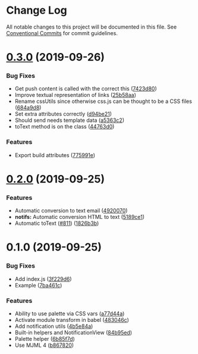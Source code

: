 # Change Log

All notable changes to this project will be documented in this file.
See [Conventional Commits](https://conventionalcommits.org) for commit guidelines.

# [0.3.0](https://github.com/cozy/cozy-libs/compare/cozy-notifications@0.2.0...cozy-notifications@0.3.0) (2019-09-26)


### Bug Fixes

* Get push content is called with the correct this ([7423d80](https://github.com/cozy/cozy-libs/commit/7423d80))
* Improve textual representation of links ([25b58aa](https://github.com/cozy/cozy-libs/commit/25b58aa))
* Rename cssUtils since otherwise css.js can be thought to be a CSS files ([684a9d8](https://github.com/cozy/cozy-libs/commit/684a9d8))
* Set extra attributes correctly ([d94be21](https://github.com/cozy/cozy-libs/commit/d94be21))
* Should send needs template data ([a5363c2](https://github.com/cozy/cozy-libs/commit/a5363c2))
* toText method is on the class ([44763d0](https://github.com/cozy/cozy-libs/commit/44763d0))


### Features

* Export build attributes ([775991e](https://github.com/cozy/cozy-libs/commit/775991e))





# [0.2.0](https://github.com/cozy/cozy-libs/compare/cozy-notifications@0.1.0...cozy-notifications@0.2.0) (2019-09-25)


### Features

* Automatic conversion to text email ([4920070](https://github.com/cozy/cozy-libs/commit/4920070))
* **notifs:** Automatic conversion HTML to text ([5189ce1](https://github.com/cozy/cozy-libs/commit/5189ce1))
* Automatic toText ([#811](https://github.com/cozy/cozy-libs/issues/811)) ([1826b3b](https://github.com/cozy/cozy-libs/commit/1826b3b))





# 0.1.0 (2019-09-25)


### Bug Fixes

* Add index.js ([3f229d6](https://github.com/cozy/cozy-libs/commit/3f229d6))
* Example ([7ba461c](https://github.com/cozy/cozy-libs/commit/7ba461c))


### Features

* Ability to use palette via CSS vars ([a77d44a](https://github.com/cozy/cozy-libs/commit/a77d44a))
* Activate module transform in babel ([483046c](https://github.com/cozy/cozy-libs/commit/483046c))
* Add notification utils ([4b5e84a](https://github.com/cozy/cozy-libs/commit/4b5e84a))
* Built-in helpers and NotificationView ([84b95ed](https://github.com/cozy/cozy-libs/commit/84b95ed))
* Palette helper ([6b85f7d](https://github.com/cozy/cozy-libs/commit/6b85f7d))
* Use MJML 4 ([b867820](https://github.com/cozy/cozy-libs/commit/b867820))
